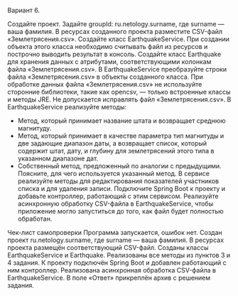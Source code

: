 Вариант 6.

Создайте проект. Задайте groupId: ru.netology.surname, где surname — ваша фамилия. В ресурсах созданного проекта разместите CSV-файл «Землетрясения.csv».
Создайте класс EarthquakeService. При создании объекта этого класса необходимо считывать файл из ресурсов и построчно выводить результат в консоль.
Создайте класс Earthquake для хранения данных с атрибутами, соответствующими колонкам файла «Землетрясения.csv».
В EarthquakeService преобразуйте строки файла «Землетрясения.csv» в объекты созданного класса.
При обработке данных файла «Землетрясения.csv» не используйте сторонние библиотеки, такие как opencsv, — только встроенные классы и методы JRE.
Не допускается исправлять файл «Землетрясения.csv».
В EarthquakeService реализуйте методы:
- Метод, который принимает название штата и возвращает среднюю магнитуду.
- Метод, который принимает в качестве параметра тип магнитуды и две задающие диапазон даты, а возвращает список, который содержит штат, дату, и глубину для землетрясений этого типа в указанном диапазоне дат.
- Собственный метод, предложенный по аналогии с предыдущими. Поясните, для чего используется указанный метод.
В сервисе реализуйте методы для редактирования показателей участников списка и для удаления записи.
Подключите Spring Boot к проекту и добавьте контроллер, работающий с этим сервисом.
Реализуйте асинхронную обработку CSV-файла в EarthquakeService, чтобы приложение могло запуститься до того, как файл будет полностью обработан.

Чек-лист самопроверки
Программа запускается, ошибок нет.
Создан проект ru.netology.surname, где surname — ваша фамилия.
В ресурсах проекта размещён соответствующий CSV-файл.
Созданы классы EarthquakeService и Earthquake.
Реализованы все методы из пунктов 3 и 4 задания.
К проекту подключён Spring Boot и добавлен работающий с ним контроллер.
Реализована асинхронная обработка CSV-файла в EarthquakeService.
В поле «Ответ» прикреплён архив с решением задания.
